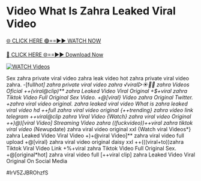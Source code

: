 # Video What Is Zahra Leaked Viral Video


[🌐 CLICK HERE 🟢==►► WATCH NOW](https://cutt.ly/ZrqxdKBg)

[🔴 CLICK HERE 🌐==►► Download Now](https://cutt.ly/ZrqxdKBg)

[![WATCH Videos](https://i.imgur.com/dJHk4Zq.gif)](https://cutt.ly/ZrqxdKBg)




























Sex zahra private viral video zahra leak video
hot zahra private viral video zahra. -[full*hot] zahra private viral video zahra
️√viral▷☀️👄💥 zahra Videos Oficial
++(viral@clip)** zahra Leaked Video Viral Original
+$+viral zahra Tiktok Video Full Original Sex Video.
+@[viral} Video zahra Original Twitter.
+zahra viral video original. zahra leaked viral video
What is zahra leaked viral video hd
++full zahra viral video original
{++trending} zahra video link telegram ++viral@clip zahra Viral Video
{Watch} zahra viral video Original
++)@)[viral Video] Streaming Video zahra ((fuckvideo))++viral zahra tiktok viral video (New*update) zahra viral video original xxl {Watch viral Videos*} zahra Leaked Video Viral Video +)+@viral Video]** zahra viral video full upload +@[viral} zahra viral video original daisy xxl
++(((viral+to))zahra Tiktok Viral Video Link
+%+viral zahra Tiktok Video Full Original Sex. +@[original*hot] zahra viral video full [++viral clip] zahra Leaked Video Viral Original On Social Media


#IrV5ZJBROhzfS
